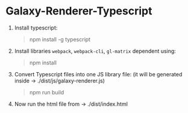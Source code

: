 # Galaxy-Renderer-Typescript

1) Install typescript:
   > npm install -g typescript

2) Install libraries `webpack`, `webpack-cli`, `gl-matrix` dependent using:
   > npm install

3) Convert Typescript files into one JS library file:
   (it will be generated inside -> ./dist/js/galaxy-renderer.js)
   > npm run build

4) Now run the html file from -> ./dist/index.html
